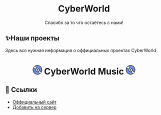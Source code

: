 <h1 align="center">CyberWorld</h1>
<p align="center">Спасибо за то что остаётесь с нами!</p>

## ✨Наши проекты
Здесь вся нужная информация о оффициальных проектах CyberWorld

<h1 align="center"><img src="./assets/logo.gif" width="30px"> CyberWorld Music <img src="./assets/logo.gif" width="30px"></h1>

## 📎 Ссылки
- [Оффициальный сайт](https://cyberworld-music.ga)
- [Добавить на сервер](https://discord.com/oauth2/authorize?client_id=951942320335511642&permissions=2205281600&scope=bot%20identify%20guilds%20applications.commands&redirect_url=https://cyberworld-music.ga/api/callback&response_type=code)
